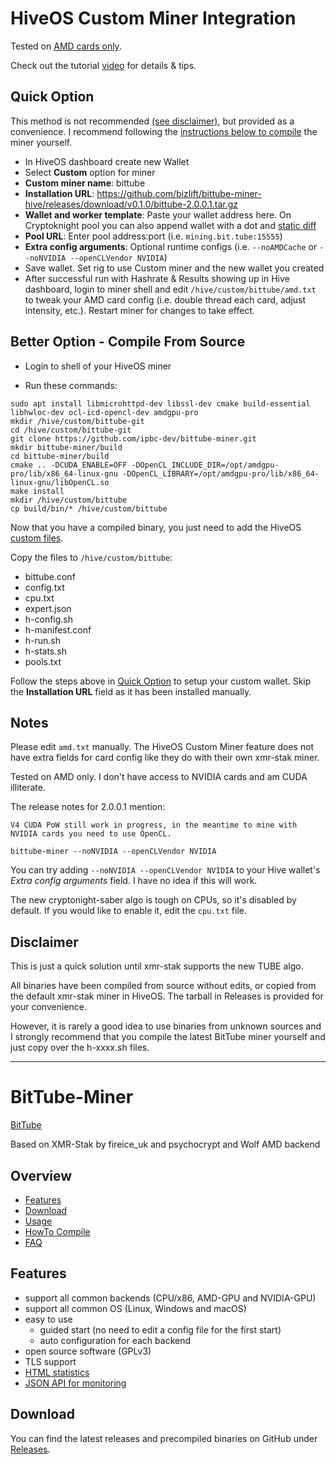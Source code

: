 # HiveOS Custom Miner Integration

Tested on [AMD cards only](#notes).

Check out the tutorial [video](http://bit.ly/HiveTube) for details & tips.

## Quick Option

This method is not recommended [(see disclaimer)](#disclaimer), but provided as a convenience.  I recommend following the [instructions below to compile](#better-option---compile-from-source) the miner yourself.

- In HiveOS dashboard create new Wallet
- Select **Custom** option for miner
- **Custom miner name**: bittube
- **Installation URL**: https://github.com/bizlift/bittube-miner-hive/releases/download/v0.1.0/bittube-2.0.0.1.tar.gz
- **Wallet and worker template**: Paste your wallet address here.  On Cryptoknight pool you can also append wallet with a dot and [static diff](https://cryptoknight.cc/ipbc/#getting_started)
- **Pool URL**: Enter pool address:port (i.e. `mining.bit.tube:15555`)
- **Extra config arguments**: Optional runtime configs (i.e. `--noAMDCache` or `--noNVIDIA --openCLVendor NVIDIA`)
- Save wallet.  Set rig to use Custom miner and the new wallet you created
- After successful run with Hashrate & Results showing up in Hive dashboard, login to miner shell and edit `/hive/custom/bittube/amd.txt` to tweak your AMD card config (i.e. double thread each card, adjust intensity, etc.).  Restart miner for changes to take effect.


## Better Option - Compile From Source

- Login to shell of your HiveOS miner

- Run these commands:

```
sudo apt install libmicrohttpd-dev libssl-dev cmake build-essential libhwloc-dev ocl-icd-opencl-dev amdgpu-pro
mkdir /hive/custom/bittube-git
cd /hive/custom/bittube-git
git clone https://github.com/ipbc-dev/bittube-miner.git
mkdir bittube-miner/build
cd bittube-miner/build
cmake .. -DCUDA_ENABLE=OFF -DOpenCL_INCLUDE_DIR=/opt/amdgpu-pro/lib/x86_64-linux-gnu -DOpenCL_LIBRARY=/opt/amdgpu-pro/lib/x86_64-linux-gnu/libOpenCL.so
make install
mkdir /hive/custom/bittube
cp build/bin/* /hive/custom/bittube

```
Now that you have a compiled binary, you just need to add the HiveOS [custom files](https://github.com/bizlift/bittube-miner-hive/archive/master.zip).

Copy the files to `/hive/custom/bittube`:
- bittube.conf
- config.txt
- cpu.txt
- expert.json
- h-config.sh
- h-manifest.conf
- h-run.sh
- h-stats.sh
- pools.txt

Follow the steps above in [Quick Option](#quick-option) to setup your custom wallet. Skip the **Installation URL** field as it has been installed manually.


## Notes

Please edit `amd.txt` manually. The HiveOS Custom Miner feature does not have extra fields for card config like they do with their own xmr-stak miner.

Tested on AMD only.  I don't have access to NVIDIA cards and am CUDA illiterate.

The release notes for 2.0.0.1 mention:

```
V4 CUDA PoW still work in progress, in the meantime to mine with NVIDIA cards you need to use OpenCL.

bittube-miner --noNVIDIA --openCLVendor NVIDIA
```

You can try adding `--noNVIDIA --openCLVendor NVIDIA` to your Hive wallet's *Extra config arguments* field. I have no idea if this will work.

The new cryptonight-saber algo is tough on CPUs, so it's disabled by default.  If you would like to enable it, edit the `cpu.txt` file.

## Disclaimer
This is just a quick solution until xmr-stak supports the new TUBE algo.

All binaries have been compiled from source without edits, or copied from the default xmr-stak miner in HiveOS. The tarball in Releases is provided for your convenience.

However, it is rarely a good idea to use binaries from unknown sources and I strongly recommend that you compile the latest BitTube miner yourself and just copy over the h-xxxx.sh files.


---

# BitTube-Miner

[BitTube](https://coin.bit.tube/)

Based on XMR-Stak by fireice_uk and psychocrypt
and Wolf AMD backend

## Overview
* [Features](#features)
* [Download](#download)
* [Usage](doc/usage.md)
* [HowTo Compile](doc/compile.md)
* [FAQ](doc/FAQ.md)

## Features

- support all common backends (CPU/x86, AMD-GPU and NVIDIA-GPU)
- support all common OS (Linux, Windows and macOS)
- easy to use
  - guided start (no need to edit a config file for the first start)
  - auto configuration for each backend
- open source software (GPLv3)
- TLS support
- [HTML statistics](doc/usage.md#html-and-json-api-report-configuraton)
- [JSON API for monitoring](doc/usage.md#html-and-json-api-report-configuraton)

## Download

You can find the latest releases and precompiled binaries on GitHub under [Releases](https://github.com/ipbc-dev/bittube-miner/releases).

